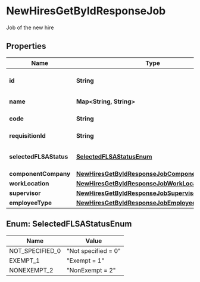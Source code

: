 

# NewHiresGetByIdResponseJob

Job of the new hire

## Properties

| Name | Type | Description | Notes |
|------------ | ------------- | ------------- | -------------|
|**id** | **String** | Unique identifier of the job |  [optional] |
|**name** | **Map&lt;String, String&gt;** | The name of the job |  [optional] |
|**code** | **String** | Code of the job |  [optional] |
|**requisitionId** | **String** | RequisitionId of the job |  [optional] |
|**selectedFLSAStatus** | [**SelectedFLSAStatusEnum**](#SelectedFLSAStatusEnum) | Selected FLSA status for the job |  [optional] |
|**componentCompany** | [**NewHiresGetByIdResponseJobComponentCompany**](NewHiresGetByIdResponseJobComponentCompany.md) |  |  [optional] |
|**workLocation** | [**NewHiresGetByIdResponseJobWorkLocation**](NewHiresGetByIdResponseJobWorkLocation.md) |  |  [optional] |
|**supervisor** | [**NewHiresGetByIdResponseJobSupervisor**](NewHiresGetByIdResponseJobSupervisor.md) |  |  [optional] |
|**employeeType** | [**NewHiresGetByIdResponseJobEmployeeType**](NewHiresGetByIdResponseJobEmployeeType.md) |  |  [optional] |



## Enum: SelectedFLSAStatusEnum

| Name | Value |
|---- | -----|
| NOT_SPECIFIED_0 | &quot;Not specified &#x3D; 0&quot; |
| EXEMPT_1 | &quot;Exempt &#x3D; 1&quot; |
| NONEXEMPT_2 | &quot;NonExempt &#x3D; 2&quot; |



